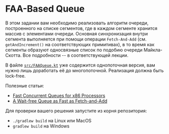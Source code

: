 # FAA-Based Queue
В этом задании вам необходимо реализовать алгоритм очереди, построенного на списке сегментов, 
где в каждом сегменте хранится массив с элементами очереди. Основная синхронизация внутри сегмента 
выполняется при помощи операции `Fetch-And-Add` (см. `getAndIncrement()` на соответствующих примитивах), 
в то время как сегменты образуют односвязные список по подобию очереди Майкла-Скотта.
Все подробности -- в соответствующей лекции.

В файле [`src/FAAQueue.kt`](src/FAAQueue.kt) уже содержится однопоточная версия, вам нужно лишь 
доработать её до многопоточной. Реализация должна быть lock-free.

Полезные статьи:
* [Fast Concurrent Queues for x86 Processors](https://www.cs.tau.ac.il/~mad/publications/ppopp2013-x86queues.pdf)
* [A Wait-free Queue as Fast as Fetch-and-Add](http://chaoran.me/assets/pdf/wfq-ppopp16.pdf)

Для проверки вашего решения запустите из корня репозитория:
* `./gradlew build` на Linux или MacOS
* `gradlew build` на Windows